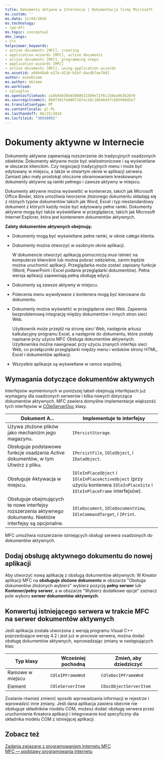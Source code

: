 ```yaml
---
title: Dokumenty aktywne w Internecie | Dokumentacja firmy Microsoft
ms.custom: ''
ms.date: 11/04/2016
ms.technology:
- cpp-mfc
ms.topic: conceptual
dev_langs:
- C++
helpviewer_keywords:
- active documents [MFC], creating
- application wizards [MFC], active documents
- active documents [MFC], programming steps
- application wizards [MFC]
- active documents [MFC], using application wizards
ms.assetid: a46bd8a0-e27a-4116-b1bf-dacdb7ae78d1
author: mikeblome
ms.author: mblome
ms.workload:
- cplusplus
ms.openlocfilehash: a18b84b30445060631589e72f6c158ea9b3626f0
ms.sourcegitcommit: 060f381fe0807107ec26c18b46d3fcb859d8d2e7
ms.translationtype: MT
ms.contentlocale: pl-PL
ms.lasthandoff: 06/25/2018
ms.locfileid: "36930891"
---
```

# <a name="active-documents-on-the-internet"></a>Dokumenty aktywne w Internecie
Dokumenty aktywne zapewniają rozszerzenie do tradycyjnych osadzonych obiektów. Dokumenty aktywne może być wielostronicowe i są wyświetlane w obszarze klienckim. Czy negocjacji tradycyjnych menu i może być edytowany w miejscu, a także w otwartym oknie w aplikacji serwera. Zamiast jako mały prostokąt otoczone obramowaniem kreskowanym dokumenty aktywne są ramki pełnego i zawsze aktywny w miejscu.  
  
 Dokumenty aktywne można wyświetlić w kontenerze, takich jak Microsoft Office Binder, która umożliwia tworzenie złożonego dokumentu składają się z różnych typów dokumentów takich jak Word, Excel i typ niestandardowy dokument z których każdy może być edytowany pełne ramki. Dokumenty aktywne mogą być także wyświetlane w przeglądarce, takich jak Microsoft Internet Explorer, która jest kontenerem dokumentów aktywnych.  
  
 **Zalety dokumentów aktywnych obejmują:**  
  
-   Dokumenty mogą być wyświetlane pełne ramki, w oknie całego klienta.  
  
-   Dokumenty można otworzyć w osobnym oknie aplikacji.  
  
     W dokumencie otworzyć aplikacją pomocniczą musi istnieć na komputerze klienckim lub można pobrać oddzielnie, zanim będzie można uruchomić aplikacji. Przeglądarka może zostać zapisany funkcje (Word, PowerPoint i Excel podanie przeglądarki dokumentów). Pełna wersja aplikacji zapewniają pełną obsługę edycji.  
  
-   Dokumenty są zawsze aktywny w miejscu.  
  
-   Polecenia menu wywoływane z kontenera mogą być kierowane do dokumentu.  
  
-   Dokumenty można wyświetlić w przeglądarce sieci Web. Zapewnia bezproblemową integrację między dokumentów i innych stron sieci Web.  
  
     Użytkownik może przejdź na stronę sieci Web, następnie arkusz kalkulacyjny programu Excel, a następnie do dokumentu, które zostały napisane przy użyciu MFC Obsługa dokumentów aktywnych. Użytkownika można nawigować przy użyciu znanych interfejs sieci Web, co przełączniki przeglądarki między menu i widoków strony HTML, Excel i dokumentów aplikacji.  
  
-   Wszystkie aplikacje są wyświetlane w ramce wspólnej.  
  
## <a name="requirements-for-active-documents"></a>Wymagania dotyczące dokumentów aktywnych  
 Interfejsów wymienionych w poniższej tabeli obejmują interfejsach już wymagany dla osadzonych serwerów i kilka nowych dotycząca dokumentów aktywnych. MFC zawiera domyślne implementacje większość tych interfejsów w [COleServerDoc](../mfc/reference/coleserverdoc-class.md) klasy.  
  
|Dokument A...|Implementuje te interfejsy|  
|-------------------------|---------------------------------|  
|Używa złożone plików jako mechanizm jego magazynu.|`IPersistStorage`.|  
|Obsługuje podstawowe funkcje osadzania Active dokumentów, w tym Utwórz z pliku.|`IPersistFile`, `IOleObject`, i `IDataObject`.|  
|Obsługuje Aktywacja w miejscu.|`IOleInPlaceObject` i `IOleInPlaceActiveObject` (przy użyciu kontenera `IOleInPlaceSite` i `IOleInPlaceFrame` interfejsów).|  
|Obsługuje obejmujących te nowe interfejsy rozszerzenia aktywnego dokumentu. Niektóre interfejsy są opcjonalne.|`IOleDocument`, `IOleDocumentView`, `IOleCommandTarget`, i `IPrint`.|  
  
 MFC umożliwia rozszerzanie istniejących obsługi serwera osadzonych do dokumentów aktywnych.  
  
## <a name="add-active-document-support-to-a-new-application"></a>Dodaj obsługę aktywnego dokumentu do nowej aplikacji  
 Aby utworzyć nową aplikację z obsługą dokumentów aktywnych: W Kreator aplikacji MFC na **obsługuje złożone dokumentu** w obszarze "Obsługa dokumentów złożonych wybierz" wybierz pozycję **pełny serwer** lub  **Kontener/pełny serwer**, a w obszarze "Wybierz dodatkowe opcje" zaznacz pole wyboru **serwer dokumentów aktywnych**.  
  
##  <a name="_core_convert_an_existing_mfc_in.2d.process_server_to_an_activex_document_server"></a> Konwertuj istniejącego serwera w trakcie MFC na serwer dokumentów aktywnych  
 Jeśli aplikacja została utworzona z wersją programu Visual C++ poprzedzające wersję 4.2 i jest już w procesie serwera, można dodać obsługę dokumentów aktywnych, wprowadzając zmiany w następujących klas:  
  
|Typ klasy|Wcześniej pochodną|Zmień, aby dziedziczyć|  
|----------------|---------------------------|---------------------------|  
|Ramowe w miejscu|`COleIPFrameWnd`|`COleDocIPFrameWnd`|  
|Element|`COleServerItem`|`CDocObjectServerItem`|  
  
 Zostanie również zmienić sposób wprowadzania informacji w rejestrze i wprowadzić inne zmiany. Jeśli dana aplikacja zawiera obecnie nie obsługuje składników modelu COM, możesz dodać obsługę serwera przez uruchomienie Kreatora aplikacji i integrowanie kod specyficzny dla składnika modelu COM z istniejącej aplikacji.  
  
## <a name="see-also"></a>Zobacz też  
 [Zadania związane z programowaniem Internetu MFC](../mfc/mfc-internet-programming-tasks.md)   
 [MFC — podstawy programowania Internetu](../mfc/mfc-internet-programming-basics.md)

